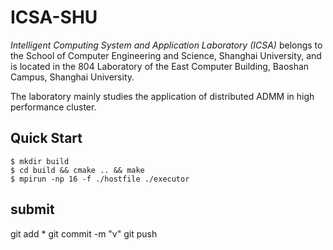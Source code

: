 # ICSA-SHU
*Intelligent Computing System and Application Laboratory (ICSA)* belongs to the School of Computer Engineering and Science, Shanghai University, and is located in the 804 Laboratory of the East Computer Building, Baoshan Campus, Shanghai University. 

The laboratory mainly studies the application of distributed ADMM in high performance cluster.

## Quick Start
```shell
$ mkdir build
$ cd build && cmake .. && make
$ mpirun -np 16 -f ./hostfile ./executor
```
## submit
git add *
git commit -m "v"
git push
